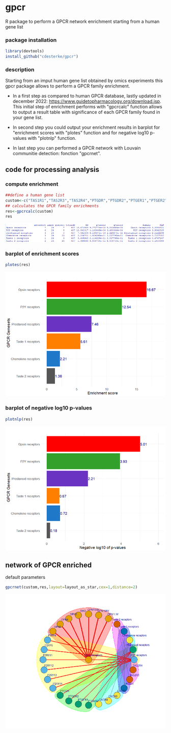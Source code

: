 # gpcr
R package to perform a GPCR network enrichment starting from a human gene list


### package installation
```r
library(devtools)
install_github("cdesterke/gpcr")
```

### description

Starting from an imput human gene list obtained by omics experiments this gpcr package allows to perform a GPCR family enrichment.

- In a first step as compared to human GPCR database, lastly updated in december 2022: https://www.guidetopharmacology.org/download.jsp. This initial step of enrichment performs with "gpcrcalc" function allows to output a result table with significance of each GPCR family found in your gene list. 

- In second step you could output your enrichment results in barplot for "enrichment scores with "plotes" function and for negative log10 p-values with "plotnlp" function. 

- In last step you can performed a GPCR network with Louvain communitie detection: fonction "gpcrnet".

## code for processing analysis

### compute enrichment

```r
##define a human gene list
custom<-c("TAS1R1","TAS2R3","TAS2R4","PTGDR","PTGDR2","PTGER1","PTGER2","P2RY4","P2RY6","P2RY11","P2RY12","P2RY13","P2RY14","CXCR4","CXCR6","CXCL11","CXCR2","OPN1LW","OPN1MW","OPN1SW","RHO","OPN3","OPN4","OPN5")
## calculates the GPCR family enrichments
res<-gpcrcalc(custom)
res
```

![res](https://github.com/cdesterke/gpcr/blob/main/res.png)

### barplot of enrichment scores

```r
plotes(res)

```
![es](https://github.com/cdesterke/gpcr/blob/main/es.png)


### barplot of negative log10 p-values

```r
plotnlp(res)

```
![nlp](https://github.com/cdesterke/gpcr/blob/main/nlp.png)


## network of GPCR enriched
default parameters

```r
gpcrnet(custom,res,layout=layout_as_star,cex=1,distance=2)

```
![default](https://github.com/cdesterke/gpcr/blob/main/netdefault.png)



